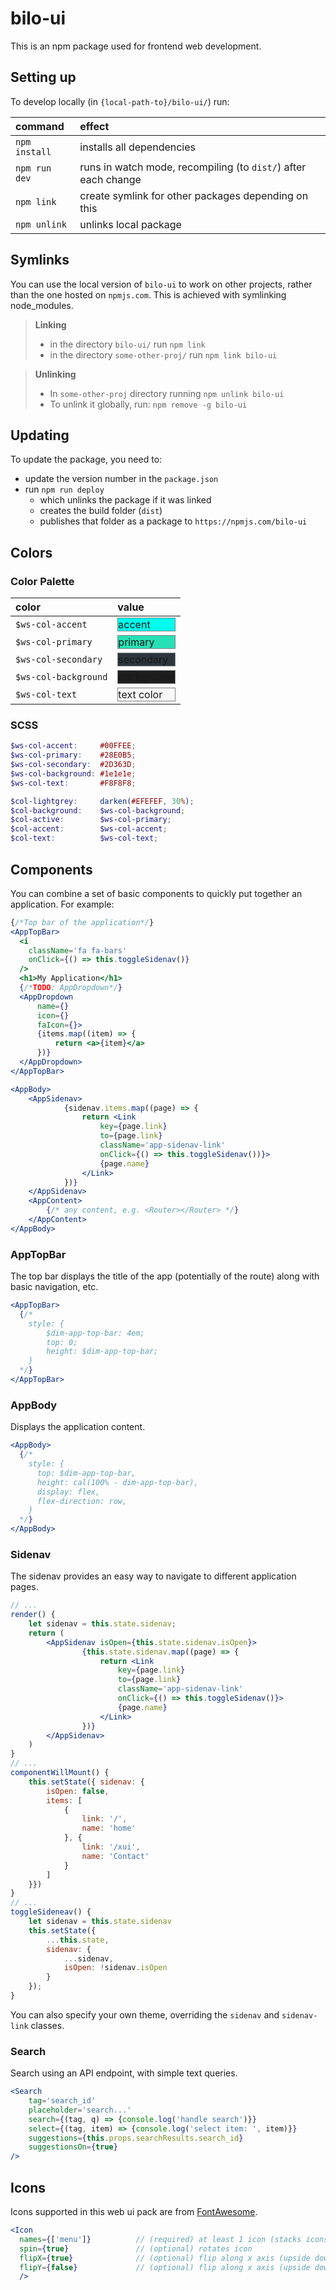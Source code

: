 # bilo-ui

This is an npm package used for frontend web development.

## Setting up

To develop locally (in `{local-path-to}/bilo-ui/`) run:

|command|effect|
|:-|:-|
|`npm install`| installs all dependencies|
|`npm run dev`| runs in watch mode, recompiling (to `dist/`) after each change|
|`npm link`| create symlink for other packages depending on this|
|`npm unlink`| unlinks local package|

## Symlinks
You can use the local version of `bilo-ui` to work on other projects, rather than the one hosted on `npmjs.com`. This is achieved with symlinking node_modules.

>**Linking**
>- in the directory `bilo-ui/` run `npm link`
>- in the directory `some-other-proj/` run `npm link bilo-ui`

>**Unlinking**
>- In `some-other-proj` directory running `npm unlink bilo-ui`
>- To unlink it globally, run: `npm remove -g bilo-ui`

## Updating

To update the package, you need to:
- update the version number in the `package.json`
- run `npm run deploy` 
    - which unlinks the package if it was linked
    - creates the build folder (`dist`)
    - publishes that folder as a package to `https://npmjs.com/bilo-ui`

## Colors

### Color Palette

|color|value|
|:----|:----|
| `$ws-col-accent`    | <div style="background-color: #00FFEE; border: 1px solid grey">accent</div> |
| `$ws-col-primary`   | <div style="background-color: #28E0B5; border: 1px solid grey">primary</div> |
| `$ws-col-secondary` | <div style="background-color: #2D363D; border: 1px solid grey">secondary</div> |
| `$ws-col-background`| <div style="background-color: #1e1e1e; border: 1px solid grey">background</div> |
| `$ws-col-text`      | <div style="background-color: #F8F8F8; border: 1px solid grey">text color</div> |

### SCSS

```scss
$ws-col-accent:     #00FFEE;
$ws-col-primary:    #28E0B5;
$ws-col-secondary:  #2D363D;
$ws-col-background: #1e1e1e;
$ws-col-text:       #F8F8F8;

$col-lightgrey:     darken(#EFEFEF, 30%);
$col-background:    $ws-col-background;
$col-active:        $ws-col-primary;
$col-accent:        $ws-col-accent;
$col-text:          $ws-col-text; 
```

## Components

You can combine a set of basic components to quickly put together an application. For example:

```jsx
{/*Top bar of the application*/}
<AppTopBar>
  <i
    className='fa fa-bars' 
    onClick={() => this.toggleSidenav()}
  />
  <h1>My Application</h1>
  {/*TODO: AppDropdown*/}
  <AppDropdown 
      name={} 
      icon={} 
      faIcon={}>
      {items.map((item) => {
          return <a>{item}</a>
      })}
  </AppDropdown>
</AppTopBar>

<AppBody>
    <AppSidenav>
            {sidenav.items.map((page) => {
                return <Link
                    key={page.link}
                    to={page.link}
                    className='app-sidenav-link'
                    onClick={() => this.toggleSidenav())}>
                    {page.name}
                </Link>
            })}
    </AppSidenav>
    <AppContent>
        {/* any content, e.g. <Router></Router> */}
    </AppContent>
</AppBody>
```

### AppTopBar

The top bar displays the title of the app (potentially of the route) along with basic navigation, etc.

```jsx
<AppTopBar>
  {/* 
    style: {
        $dim-app-top-bar: 4em;
        top: 0;
        height: $dim-app-top-bar;
    }
  */}
</AppTopBar>
```

### AppBody

Displays the application content.

```jsx
<AppBody>
  {/* 
    style: {
      top: $dim-app-top-bar,
      height: cal(100% - dim-app-top-bar),
      display: flex,
      flex-direction: row,
    }
  */}
</AppBody>
```

### Sidenav

The sidenav provides an easy way to navigate to different application pages.

```jsx
// ...
render() {
    let sidenav = this.state.sidenav;
    return (
        <AppSidenav isOpen={this.state.sidenav.isOpen}>
                {this.state.sidenav.map((page) => {
                    return <Link
                        key={page.link}
                        to={page.link}
                        className='app-sidenav-link'
                        onClick={() => this.toggleSidenav()}>
                        {page.name}
                    </Link>
                })}
        </AppSidenav>
    )
}
// ...
componentWillMount() {
    this.setState({ sidenav: {
        isOpen: false,
        items: [
            {
                link: '/',
                name: 'home'
            }, {
                link: '/xui',
                name: 'Contact'
            }
        ]
    }})
}
// ...
toggleSideneav() {
    let sidenav = this.state.sidenav
    this.setState({
        ...this.state,
        sidenav: {
            ...sidenav,
            isOpen: !sidenav.isOpen
        }
    });
}
```

You can also specify your own theme, overriding the `sidenav` and `sidenav-link` classes.

### Search

Search using an API endpoint, with simple text queries.

```jsx
<Search
    tag='search_id'                                 
    placeholder='search...'
    search={(tag, q) => {console.log('handle search')}}
    select={(tag, item) => {console.log('select item: ', item)}}
    suggestions={this.props.searchResults.search_id}
    suggestionsOn={true}
/>
```

## Icons

Icons supported in this web ui pack are from [FontAwesome](http://fontawesome.io).

```jsx
<Icon 
  names={['menu']}          // (required) at least 1 icon (stacks icons if more)
  spin={true}               // (optional) rotates icon
  flipX={true}              // (optional) flip along x axis (upside down)
  flipY={false}             // (optional) flip along x axis (upside down)
  />
```